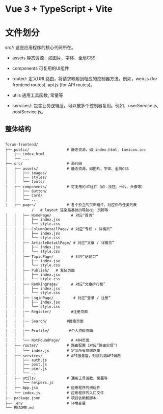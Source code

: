 # Vue 3 + TypeScript + Vite

# 文件划分

src/: 这是应用程序的核心代码所在。

- assets 静态资源，如图片、字体、全局CSS

- components 可复用的UI组件

- router/: 定义URL路由，将请求映射到相应的控制器方法。例如，web.js (for frontend routes), api.js (for API routes)。

- utils 通用工具函数, 常量等

- services/: 包含业务逻辑层，可以被多个控制器复用。例如，userService.js, postService.js。

## 整体结构

```

forum-frontend/
├── public/                 # 静态资源，如 index.html, favicon.ico
│   ├── index.html
│   └── ...
├── src/                    # 源代码
│   ├── assets/             # 静态资源，如图片、字体、全局CSS
│   │   ├── images/
│   │   ├── styles/
│   │   └── fonts/
│   ├── components/         # 可复用的UI组件（如：按钮、卡片、头像等）
│   │   ├── Button/
│   │   ├── Card/
│   │   └── ...
│   ├── pages/              # 各个独立的页面组件，对应你的任务列表
            /   # layout 渲染最基础的导航栏, 页脚等
│   │   ├── HomePage/         # 对应“首页”
│   │   │   ├── index.jsx
│   │   │   └── style.css
│   │   ├── ColumnDetailPage/ # 对应“专栏 / 详情页”
│   │   │   ├── index.jsx
│   │   │   └── style.css
│   │   ├── ArticleDetailPage/ # 对应“文章 / 详情页”
│   │   │   ├── index.jsx
│   │   │   └── style.css
│   │   ├── TopicPage/        # 对应“话题页”
│   │   │   ├── index.jsx
│   │   │   └── style.css
│   │   ├── Publish/   # 发帖页面
│   │   │   ├── index.jsx
│   │   │   └── style.css
│   │   ├── RankingPage/      # 对应“文章排行榜”
│   │   │   ├── index.jsx
│   │   │   └── style.css
│   │   ├── LoginPage/         # 对应“登录 / 注册”
│   │   │   ├── index.jsx
│   │   │   └── style.css
|   |   |── Register/         #注册页面
|   |   |
|   |   |── Search/         #搜索页面
|   |   |
|   |   |── Profile/         #个人资料页面
|   |   |
│   │   └── NotFoundPage/     # 404页面
│   ├── router/             # 路由配置（对应“路由实现”）
│   │   └── index.js        # 定义所有前端路由
│   ├── services/           # API服务层，封装后端API调用
│   │   ├── auth.js
│   │   ├── post.js
│   │   ├── user.js
│   │   └── ...
│   ├── utils/              # 通用工具函数、常量等
│   │   └── helpers.js
│   ├── App.jsx             # 应用程序的根组件
│   └── index.js            # 应用程序的入口文件
├── package.json            # 项目依赖和脚本
├── .env                    # 环境变量
└── README.md
```